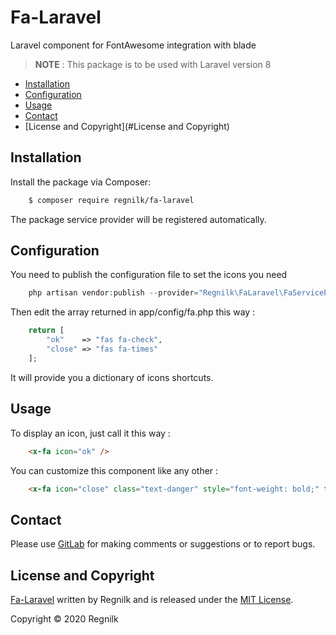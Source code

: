 # Fa-Laravel

Laravel component for FontAwesome integration with blade

> **NOTE** : This package is to be used with Laravel version 8

* [Installation](#installation)
* [Configuration](#configuration)
* [Usage](#usage)
* [Contact](#contact)
* [License and Copyright](#License and Copyright)

## Installation

Install the package via Composer:

```sh
    $ composer require regnilk/fa-laravel
```
    
The package service provider will be registered automatically.

## Configuration

You need to publish the configuration file to set the icons you need

```php    
    php artisan vendor:publish --provider="Regnilk\FaLaravel\FaServiceProvider"
```
    
Then edit the array returned in app/config/fa.php this way :

```php
    return [
        "ok"    => "fas fa-check",
        "close" => "fas fa-times"
    ];
```

It will provide you a dictionary of icons shortcuts.

## Usage

To display an icon, just call it this way : 

```html
    <x-fa icon="ok" />
```
    
You can customize this component like any other : 

```html
    <x-fa icon="close" class="text-danger" style="font-weight: bold;" title="Ciclk here to close" />
```

## Contact

Please use [GitLab](https://gitlab.com/Regnilk/fa-laravel) for making comments or suggestions or to report bugs.

## License and Copyright

[Fa-Laravel](https://gitlab.com/Regnilk/fa-laravel) written by Regnilk and is released under the [MIT License](LICENSE).

Copyright &copy; 2020 Regnilk